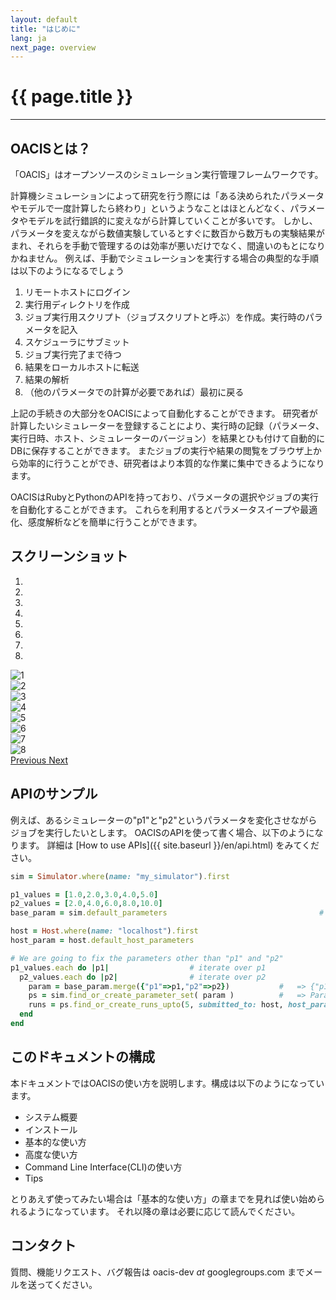 ```yaml
---
layout: default
title: "はじめに"
lang: ja
next_page: overview
---
```


# {{ page.title }}

---

## OACISとは？

「OACIS」はオープンソースのシミュレーション実行管理フレームワークです。

計算機シミュレーションによって研究を行う際には「ある決められたパラメータやモデルで一度計算したら終わり」というようなことはほとんどなく、パラメータやモデルを試行錯誤的に変えながら計算していくことが多いです。
しかし、パラメータを変えながら数値実験しているとすぐに数百から数万もの実験結果がまれ、それらを手動で管理するのは効率が悪いだけでなく、間違いのもとになりかねません。
例えば、手動でシミュレーションを実行する場合の典型的な手順は以下のようになるでしょう

1. リモートホストにログイン
1. 実行用ディレクトリを作成
1. ジョブ実行用スクリプト（ジョブスクリプトと呼ぶ）を作成。実行時のパラメータを記入
1. スケジューラにサブミット
1. ジョブ実行完了まで待つ
1. 結果をローカルホストに転送
1. 結果の解析
1. （他のパラメータでの計算が必要であれば）最初に戻る

上記の手続きの大部分をOACISによって自動化することができます。
研究者が計算したいシミュレーターを登録することにより、実行時の記録（パラメータ、実行日時、ホスト、シミュレーターのバージョン）を結果とひも付けて自動的にDBに保存することができます。
またジョブの実行や結果の閲覧をブラウザ上から効率的に行うことができ、研究者はより本質的な作業に集中できるようになります。

OACISはRubyとPythonのAPIを持っており、パラメータの選択やジョブの実行を自動化することができます。
これらを利用するとパラメータスイープや最適化、感度解析などを簡単に行うことができます。

## スクリーンショット

<div id="carousel-screen-shot" class="carousel slide" data-ride="carousel">
  <!-- Indicators -->
  <ol class="carousel-indicators">
    <li data-target="#carousel-screen-shot" data-slide-to="0" class="active"></li>
    <li data-target="#carousel-screen-shot" data-slide-to="1"></li>
    <li data-target="#carousel-screen-shot" data-slide-to="2"></li>
    <li data-target="#carousel-screen-shot" data-slide-to="3"></li>
    <li data-target="#carousel-screen-shot" data-slide-to="4"></li>
    <li data-target="#carousel-screen-shot" data-slide-to="5"></li>
    <li data-target="#carousel-screen-shot" data-slide-to="6"></li>
    <li data-target="#carousel-screen-shot" data-slide-to="7"></li>
  </ol>

  <!-- Wrapper for slides -->
  <div class="carousel-inner" role="listbox">
    <div class="item active">
      <img src="{{ site.baseurl }}/images/screenshots/1.png" alt="1">
      <div class="carousel-caption">
      </div>
    </div>
    <div class="item">
      <img src="{{ site.baseurl }}/images/screenshots/2.png" alt="2">
      <div class="carousel-caption">
      </div>
    </div>
    <div class="item">
      <img src="{{ site.baseurl }}/images/screenshots/3.png" alt="3">
      <div class="carousel-caption">
      </div>
    </div>
    <div class="item">
      <img src="{{ site.baseurl }}/images/screenshots/4.png" alt="4">
      <div class="carousel-caption">
      </div>
    </div>
    <div class="item">
      <img src="{{ site.baseurl }}/images/screenshots/5.png" alt="5">
      <div class="carousel-caption">
      </div>
    </div>
    <div class="item">
      <img src="{{ site.baseurl }}/images/screenshots/6.png" alt="6">
      <div class="carousel-caption">
      </div>
    </div>
    <div class="item">
      <img src="{{ site.baseurl }}/images/screenshots/7.png" alt="7">
      <div class="carousel-caption">
      </div>
    </div>
    <div class="item">
      <img src="{{ site.baseurl }}/images/screenshots/8.png" alt="8">
      <div class="carousel-caption">
      </div>
    </div>
  </div>

  <!-- Controls -->
  <a class="left carousel-control" href="#carousel-screen-shot" role="button" data-slide="prev">
    <span class="glyphicon glyphicon-chevron-left" aria-hidden="true"></span>
    <span class="sr-only">Previous</span>
  </a>
  <a class="right carousel-control" href="#carousel-screen-shot" role="button" data-slide="next">
    <span class="glyphicon glyphicon-chevron-right" aria-hidden="true"></span>
    <span class="sr-only">Next</span>
  </a>
</div>

## APIのサンプル

例えば、あるシミュレーターの"p1"と"p2"というパラメータを変化させながらジョブを実行したいとします。
OACISのAPIを使って書く場合、以下のようになります。
詳細は [How to use APIs]({{ site.baseurl }}/en/api.html) をみてください。

```ruby
sim = Simulator.where(name: "my_simulator").first

p1_values = [1.0,2.0,3.0,4.0,5.0]                                         # a standard way to make an array
p2_values = [2.0,4.0,6.0,8.0,10.0]
base_param = sim.default_parameters                                  # => {"p1"=>1.0, "p2"=>2.0, "p3"=>3.0}

host = Host.where(name: "localhost").first
host_param = host.default_host_parameters

# We are going to fix the parameters other than "p1" and "p2"
p1_values.each do |p1|                  # iterate over p1
  p2_values.each do |p2|                # iterate over p2
    param = base_param.merge({"p1"=>p1,"p2"=>p2})           #   => {"p1"=>p1, "p2"=>p2, "p3"=>3.0}
    ps = sim.find_or_create_parameter_set( param )          #   => ParameterSet of the given parameters
    runs = ps.find_or_create_runs_upto(5, submitted_to: host, host_param: host_param)  # creating runs under given parameter sets
  end
end
```

## このドキュメントの構成

本ドキュメントではOACISの使い方を説明します。構成は以下のようになっています。

- システム概要
- インストール
- 基本的な使い方
- 高度な使い方
- Command Line Interface(CLI)の使い方
- Tips

とりあえず使ってみたい場合は「基本的な使い方」の章までを見れば使い始められるようになっています。
それ以降の章は必要に応じて読んでください。

## コンタクト

質問、機能リクエスト、バグ報告は oacis-dev _at_ googlegroups.com までメールを送ってください。

